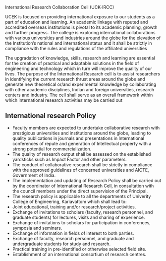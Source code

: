 International Research Collaboration Cell (UCK-IRCC)

UCEK is focused on providing international exposure to our students as a part of education and learning. An academic linkage with reputed and accredited overseas institutions is pivotal to its academic planning, growth and further progress. The college is exploring international collaborations with various universities and industries around the globe for the elevation of the Institution’s national and international status and it shall be strictly in compliance with the rules and regulations of the affiliated universities

The upgradation of knowledge, skills, research and learning are essential for the creation of practical and adaptable solutions in the field of engineering and technology which in turn will improve the quality of our lives. The purpose of the International Research cell is to assist researchers in identifying the current research thrust areas around the globe and generate new theoretical or/and experimental knowledge by collaborating with other academic disciplines, Indian and foreign universities, research centers and industry. The cell shall serve as an overall framework within which international research activities may be carried out

## International research Policy

* Faculty members are expected to undertake collaborative research with prestigious universities and institutions around the globe, leading to quality publications in journals and presentations in International conferences of repute and generation of Intellectual property with a strong potential for commercialization.
* The quality of research output shall be assessed on the established yardsticks such as Impact Factor and other parameters.
* The conduct of collaborative research shall be strictly in compliance with the approved guidelines of concerned universities and AICTE, Government of India.
* The implementation and updating of Research Policy shall be carried out by the coordinator of International Research Cell, in consultation with the council members under the direct supervision of the Principal.
* The research policy is applicable to all the departments of Univerity College of Engineering, Kariavattom which shall lead to:
* Joint educational, training and/or research/project activities.
* Exchange of invitations to scholars (faculty, research personnel, and graduate students) for lectures, visits and sharing of experience.
* Exchange of invitations to scholars for participation in conferences, symposia and seminars.
* Exchange of information in fields of interest to both parties.
* Exchange of faculty, research personnel, and graduate and undergraduate students for study and research.
* Practical training in pre-identified or otherwise selected field site.
* Establishment of an international consortium of research centres.